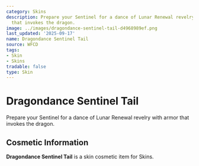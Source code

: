 ```yaml
---
category: Skins
description: Prepare your Sentinel for a dance of Lunar Renewal revelry with armor
  that invokes the dragon.
image: ../images/dragondance-sentinel-tail-d4968989ef.png
last_updated: '2025-09-17'
name: Dragondance Sentinel Tail
source: WFCD
tags:
- Skin
- Skins
tradable: false
type: Skin
---
```


# Dragondance Sentinel Tail

Prepare your Sentinel for a dance of Lunar Renewal revelry with armor that invokes the dragon.

## Cosmetic Information

**Dragondance Sentinel Tail** is a skin cosmetic item for Skins.

